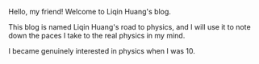 Hello, my friend! Welcome to Liqin Huang's blog.

This blog is named Liqin Huang's road to physics, and I will use it to note down the paces I take to the real physics in my mind.

I became genuinely interested in physics when I was 10.

